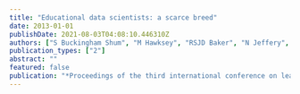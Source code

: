 ```yaml
---
title: "Educational data scientists: a scarce breed"
date: 2013-01-01
publishDate: 2021-08-03T04:08:10.446310Z
authors: ["S Buckingham Shum", "M Hawksey", "RSJD Baker", "N Jeffery", "JT Behrens", " ..."]
publication_types: ["2"]
abstract: ""
featured: false
publication: "*Proceedings of the third international conference on learning analytics and …*"
---
```


